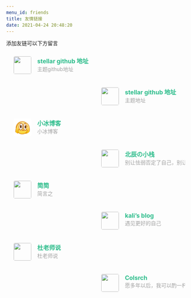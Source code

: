 ```yaml
---
menu_id: friends
title: 友情链接
date: 2021-04-24 20:48:20
---
```


添加友链可以下方留言

<div class="post-body">
   <div id="links">
        <style>
         .links-content{
         margin-top:1rem;
         }
         .link-navigation::after {
         content: " ";
         display: block;
         clear: both;
         }
         .card {
         width: 45%;
         font-size: 1rem;
         padding: 10px 20px;
         border-radius: 4px;
         transition-duration: 0.15s;
         margin-bottom: 1rem;
         display:flex;
         }
         .card:nth-child(odd) {
         float: left;
         }
         .card:nth-child(even) {
         float: right;
         }
         .card:hover {
         transform: scale(1.1);
         box-shadow: 0 2px 6px 0 rgba(0, 0, 0, 0.12), 0 0 6px 0 rgba(0, 0, 0, 0.04);
         }
         .card a {
         border:none;
         }
         .card .ava {
         width: 3rem!important;
         height: 3rem!important;
         margin:0!important;
         margin-right: 1em!important;
         border-radius:4px;
         }
         .card .card-header {
         font-style: italic;
         overflow: hidden;
         width: 100%;
         }
         .card .card-header a {
         font-style: normal;
         color: #2bbc8a;
         font-weight: bold;
         text-decoration: none;
         }
         .card .card-header a:hover {
         color: #d480aa;
         text-decoration: none;
         }
         .card .card-header .info {
         font-style:normal;
         color:#a3a3a3;
         font-size:14px;
         min-width: 0;
         overflow: hidden;
         white-space: nowrap;
         }
        </style>
        <div class="links-content">
            <div class="link-navigation">
                <!-- Mode -->
                <div class="card">
                <img class="ava" src="https://xaoxuu.com/assets/wiki/stellar/icon.svg" />
                    <div class="card-header">
                        <div>
                            <a href="https://github.com/xaoxuu/hexo-theme-stellar/tree/1.26.8/">stellar github 地址</a>
                        </div>
                        <div class="info">主题github地址</div>
                    </div>
                </div>
                <!-- Mode -->
                <div class="card">
                <img class="ava" src="https://xaoxuu.com/assets/wiki/stellar/icon.svg" />
                    <div class="card-header">
                        <div>
                            <a href="https://xaoxuu.com/wiki/stellar/#start">stellar github 地址</a>
                        </div>
                        <div class="info">主题地址</div>
                    </div>
                </div>
                <!-- Mode -->
                <div class="card">
                <img class="ava" src="icon1.png" />
                    <div class="card-header">
                        <div>
                            <a href="https://zfe.one">小冰博客</a>
                        </div>
                        <div class="info">小冰博客</div>
                    </div>
                </div>
                <!-- Mode -->
                <div class="card">
                <img class="ava" src="https://bu.dusays.com/2023/01/17/63c5fdd06b675.gif" />
                    <div class="card-header">
                        <div>
                            <a href="https://www.mz-zone.cn">北辰の小栈</a>
                        </div>
                        <div class="info">别让怯弱否定了自己，别让懒惰耽误了青春</div>
                    </div>
                </div>
                <!-- Mode -->
                <div class="card">
                <img class="ava" src="https://jwt1399.top/medias/avatar.png" />
                    <div class="card-header">
                        <div>
                            <a href="https://jwt1399.top">简简</a>
                        </div>
                        <div class="info">简言之</div>
                    </div>
                </div>
                <!-- Mode -->
                <div class="card">
                <img class="ava" src="https://cdn.jsdelivr.net/gh/kali65536/cdnmovie@master/pwa/512.png" />
                    <div class="card-header">
                        <div>
                            <a href="https://kali.js.org">kali’s blog</a>
                        </div>
                        <div class="info">遇见更好的自己</div>
                    </div>
                </div>
                <!-- Mode -->
                <div class="card">
                <img class="ava" src="https://cdn.dusays.com/avatar.png" />
                    <div class="card-header">
                        <div>
                            <a href="https://dusays.com">杜老师说</a>
                        </div>
                        <div class="info">杜老师说</div>
                    </div>
                </div>
                <!-- Mode -->
                <div class="card">
                <img class="ava" src="https://bu.dusays.com/2022/02/23/cb173cbdcc7c6.png" />
                    <div class="card-header">
                        <div>
                            <a href="https://colsrch.cn">Colsrch</a>
                        </div>
                        <div class="info">愿多年以后，我可以酌一杯清酒，烂醉如泥，梦中回到我们的曾经。</div>
                    </div>
                </div>
                <!-- Mode -->
            </div>
        </div>
    </div>
</div>